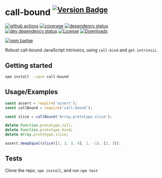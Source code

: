 # call-bound <sup>[![Version Badge][npm-version-svg]][package-url]</sup>

[![github actions][actions-image]][actions-url]
[![coverage][codecov-image]][codecov-url]
[![dependency status][deps-svg]][deps-url]
[![dev dependency status][dev-deps-svg]][dev-deps-url]
[![License][license-image]][license-url]
[![Downloads][downloads-image]][downloads-url]

[![npm badge][npm-badge-png]][package-url]

Robust call-bound JavaScript intrinsics, using `call-bind` and `get-intrinsic`.

## Getting started

```sh
npm install --save call-bound
```

## Usage/Examples

```js
const assert = require('assert');
const callBound = require('call-bound');

const slice = callBound('Array.prototype.slice');

delete Function.prototype.call;
delete Function.prototype.bind;
delete Array.prototype.slice;

assert.deepEqual(slice([1, 2, 3, 4], 1, -1), [2, 3]);
```

## Tests

Clone the repo, `npm install`, and run `npm test`

[package-url]: https://npmjs.org/package/call-bound
[npm-version-svg]: https://versionbadg.es/ljharb/call-bound.svg
[deps-svg]: https://david-dm.org/ljharb/call-bound.svg
[deps-url]: https://david-dm.org/ljharb/call-bound
[dev-deps-svg]: https://david-dm.org/ljharb/call-bound/dev-status.svg
[dev-deps-url]: https://david-dm.org/ljharb/call-bound#info=devDependencies
[npm-badge-png]: https://nodei.co/npm/call-bound.png?downloads=true&stars=true
[license-image]: https://img.shields.io/npm/l/call-bound.svg
[license-url]: LICENSE
[downloads-image]: https://img.shields.io/npm/dm/call-bound.svg
[downloads-url]: https://npm-stat.com/charts.html?package=call-bound
[codecov-image]: https://codecov.io/gh/ljharb/call-bound/branch/main/graphs/badge.svg
[codecov-url]: https://app.codecov.io/gh/ljharb/call-bound/
[actions-image]: https://img.shields.io/endpoint?url=https://github-actions-badge-u3jn4tfpocch.runkit.sh/ljharb/call-bound
[actions-url]: https://github.com/ljharb/call-bound/actions
